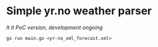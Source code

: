# Simple yr.no weather parser

*It it PoC version, development ongoing*

```shell
go run main.go <yr-no_xml_forecast.xml>
```